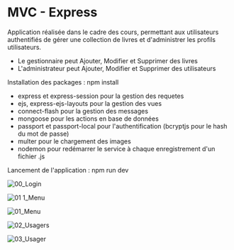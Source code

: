 # MVC - Express

Application réalisée dans le cadre des cours, permettant aux utilisateurs authentifiés de gérer une collection de livres et d'administrer les profils utilisateurs.

- Le gestionnaire peut Ajouter, Modifier et Supprimer des livres
- L'administrateur peut Ajouter, Modifier et Supprimer des utilisateurs

Installation des packages : npm install

- express et express-session pour la gestion des requetes
- ejs, express-ejs-layouts pour la gestion des vues
- connect-flash pour la gestion des messages
- mongoose pour les actions en base de données
- passport et passport-local pour l'authentification (bcryptjs pour le hash du mot de passe)
- multer pour le chargement des images
- nodemon pour redémarrer le service à chaque enregistrement d'un fichier .js

Lancement de l'application : npm run dev



![00_Login](https://user-images.githubusercontent.com/88492160/170118045-38980781-bfb4-4e7c-8cde-aea72133e999.PNG)


![01 1_Menu](https://user-images.githubusercontent.com/88492160/170118060-98f7cc24-3b89-43ec-9bc6-2474a72887e5.PNG)


![01_Menu](https://user-images.githubusercontent.com/88492160/170118098-d3dc0d35-e026-48f9-808f-607294dda096.PNG)


![02_Usagers](https://user-images.githubusercontent.com/88492160/170118110-b1123eb9-ae68-4b45-8603-3624a544167a.PNG)


![03_Usager](https://user-images.githubusercontent.com/88492160/170118130-a3480c39-a737-4412-8710-d5744f217105.PNG)

